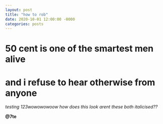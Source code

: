 ```yaml
---
layout: post
title: "how to rob"
date: 2020-10-01 12:00:00 -0000
categories: posts
---
```


# 50 cent is one of the smartest men alive

# and i refuse to hear otherwise from anyone

*testing 123wowowowoow how does this look*
_arent these both italicised??_

**@7te** 